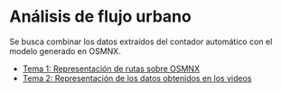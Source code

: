 # Análisis de flujo urbano

Se busca combinar los datos extraídos del contador automático con el modelo generado en OSMNX. 

* [Tema 1: Representación de rutas sobre OSMNX](./Tema_1.ipynb)
* [Tema 2: Representación de los datos obtenidos en los videos](./Tema_2.ipynb)